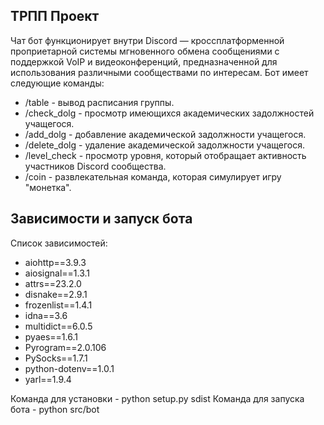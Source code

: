 ## ТРПП Проект
Чат бот функционирует внутри Discord — кроссплатформенной проприетарной системы мгновенного обмена сообщениями с поддержкой VoIP и видеоконференций, предназначенной для использования различными сообществами по интересам.
Бот имеет следующие команды:
- /table - вывод расписания группы.
- /check_dolg - просмотр имеющихся академических задолжностей учащегося.
- /add_dolg - добавление академической задолжности учащегося.
- /delete_dolg - удаление академической задолжности учащегося.
- /level_check - просмотр уровня, который отобращает активность участников Discord сообщества.
- /coin - развлекательная команда, которая симулирует игру "монетка".
## Зависимости и запуск бота
Список зависимостей:
- aiohttp==3.9.3
- aiosignal==1.3.1
- attrs==23.2.0
- disnake==2.9.1
- frozenlist==1.4.1
- idna==3.6
- multidict==6.0.5
- pyaes==1.6.1
- Pyrogram==2.0.106
- PySocks==1.7.1
- python-dotenv==1.0.1
- yarl==1.9.4


Команда для установки - python setup.py sdist
Команда для запуска бота - python src/bot
